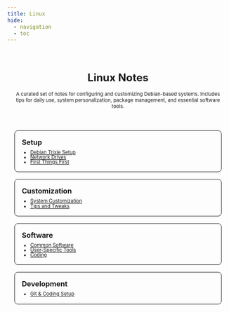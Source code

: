 ```yaml
---
title: Linux
hide:
  - navigation
  - toc
---
```



<section style="padding:1rem 1rem; text-align:center;">
  <h1 style="font-size:1.5rem; margin-bottom:1rem;font-weight:bold;">Linux Notes</h1>
  <p style="max-width:720px; margin:0 auto; font-size:0.7rem;">
    A curated set of notes for configuring and customizing Debian-based systems.
    Includes tips for daily use, system personalization, package management, and essential software tools.
  </p>
</section>

<section style="padding:2rem 1rem; max-width:1200px; margin:auto;">
  <div style="display:grid; grid-template-columns: repeat(auto-fit, minmax(240px, 1fr)); gap:1rem;">

  <!-- Setup Group -->
  <div style="border:1px solid; border-radius:8px; padding:1rem;">
    <h3 style="margin:0 0 0.5rem 0; font-size:1rem;font-weight:bold;">Setup</h3>
    <ul style="padding-left:1.2rem; margin:0; font-size:0.7rem; line-height:1;">
      <li><a href="Setup/Debian-setup/">Debian Trixie Setup</a></li>
      <li><a href="Setup/Network-drives/">Network Drives</a></li>
      <li><a href="Setup/First-things-First/">First Things First</a></li>
    </ul>
  </div>

  <!-- Customization Group -->
  <div style="border:1px solid; border-radius:8px; padding:1rem;">
    <h3 style="margin:0 0 0.5rem 0; font-size:1rem;font-weight:bold;">Customization</h3>
    <ul style="padding-left:1.2rem; margin:0; font-size:0.7rem; line-height:1;">
      <li><a href="Customization/Customization/">System Customization</a></li>
      <li><a href="Customization/Tweaks/">Tips and Tweaks</a></li>
    </ul>
  </div>

  <!-- Software Group -->
  <div style="border:1px solid; border-radius:8px; padding:1rem;">
    <h3 style="margin:0 0 0.5rem 0; font-size:1rem;font-weight:bold;">Software</h3>
    <ul style="padding-left:1.2rem; margin:0; font-size:0.7rem; line-height:1;">
      <li><a href="Software/Common-Softwares/">Common Software</a></li>
      <li><a href="Software/User-specific-softwares/">User-Specific Tools</a></li>
      <li><a href="Software/Coding/">Coding</a></li>
    </ul>
  </div>

  <!-- Development Group -->
  <div style="border:1px solid; border-radius:8px; padding:1rem;">
    <h3 style="margin:0 0 0.5rem 0; font-size:1rem;font-weight:bold;">Development</h3>
    <ul style="padding-left:1.2rem; margin:0; font-size:0.7rem; line-height:1;">
      <li><a href="Development/Git/">Git & Coding Setup</a></li>
    </ul>
  </div>
  </div>
</section>